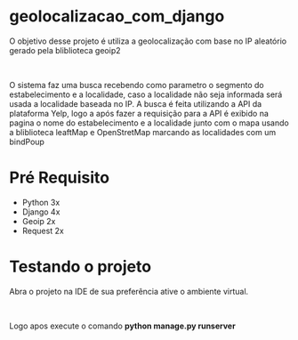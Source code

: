 # geolocalizacao_com_django

<p>O objetivo desse projeto é utiliza a geolocalização com base no IP aleatório gerado pela bliblioteca geoip2</p> </br>
<p>O sistema faz uma busca recebendo como parametro o segmento do estabelecimento e a localidade, caso a localidade não seja informada será usada a localidade baseada no IP.
A busca é feita utilizando a API da plataforma Yelp, logo a após fazer a requisição para a API é exibido na pagina o nome do estabelecimento e a localidade junto com o mapa usando a bliblioteca leaftMap e OpenStretMap marcando as localidades com um bindPoup 
</p>
<h1>Pré Requisito</h1>
<ul>
<li>Python 3x</li>
<li>Django 4x</li>
<li>Geoip 2x</li>
<li>Request 2x</li>
</ul>
<h1>Testando o projeto</h1>
<p>Abra o projeto na IDE de sua preferência ative o ambiente virtual.</p><br>
<p>Logo apos execute o comando <strong>python manage.py runserver</strong></p>
